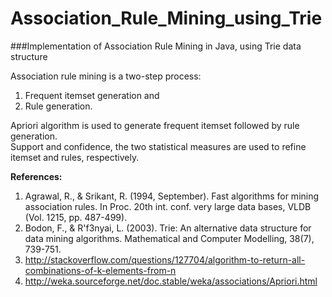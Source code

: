 # Association_Rule_Mining_using_Trie  
###Implementation of Association Rule Mining in Java, using Trie data structure  

Association rule mining is a two-step process:  
1. Frequent itemset generation and  
2. Rule generation.  

Apriori algorithm is used to generate frequent itemset followed by rule generation.  
Support and confidence, the two statistical measures are used to refine itemset and rules, respectively.  

**References:**  
1. Agrawal, R., & Srikant, R. (1994, September). Fast algorithms for mining association rules. In Proc. 20th int. conf. very large data bases, VLDB (Vol. 1215, pp. 487-499).  
2. Bodon, F., & R\'f3nyai, L. (2003). Trie: An alternative data structure for data mining algorithms. Mathematical and Computer Modelling, 38(7), 739-751.  
3. http://stackoverflow.com/questions/127704/algorithm-to-return-all-combinations-of-k-elements-from-n  
4. http://weka.sourceforge.net/doc.stable/weka/associations/Apriori.html
